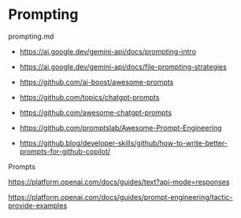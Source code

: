 # Prompting

prompting.md

*   https://ai.google.dev/gemini-api/docs/prompting-intro

*   https://ai.google.dev/gemini-api/docs/file-prompting-strategies

*   https://github.com/ai-boost/awesome-prompts

*   https://github.com/topics/chatgpt-prompts

*   https://github.com/awesome-chatgpt-prompts

*   https://github.com/promptslab/Awesome-Prompt-Engineering

*   https://github.blog/developer-skills/github/how-to-write-better-prompts-for-github-copilot/

Prompts

https://platform.openai.com/docs/guides/text?api-mode=responses

https://platform.openai.com/docs/guides/prompt-engineering/tactic-provide-examples


